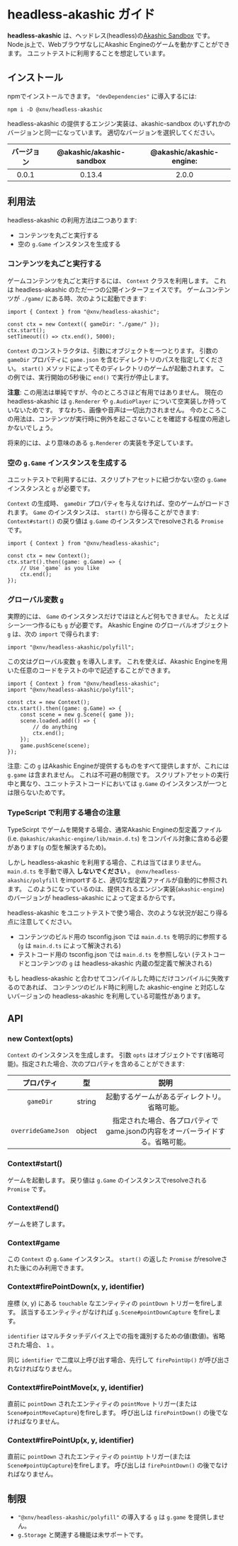 # headless-akashic ガイド

**headless-akashic** は、ヘッドレス(headless)の[Akashic Sandbox][sandbox] です。
Node.js上で、WebブラウザなしにAkashic Engineのゲームを動かすことができます。
ユニットテストに利用することを想定しています。

## インストール

npmでインストールできます。 `"devDependencies"` に導入するには:

```
npm i -D @xnv/headless-akashic
```

headless-akashic の提供するエンジン実装は、akashic-sandbox のいずれかのバージョンと同一になっています。
適切なバージョンを選択してください。

|バージョン|@akashic/akashic-sandbox|@akashic/akashic-engine:|
|:--------:|:----------------------:|:----------------------:|
|0.0.1     |0.13.4                  |2.0.0                   |

## 利用法

headless-akashic の利用方法は二つあります:

- コンテンツを丸ごと実行する
- 空の `g.Game` インスタンスを生成する

### コンテンツを丸ごと実行する

ゲームコンテンツを丸ごと実行するには、 `Context` クラスを利用します。
これは headless-akashic のただ一つの公開インターフェイスです。
ゲームコンテンツが `./game/` にある時、次のように起動できます:

```
import { Context } from "@xnv/headless-akashic";

const ctx = new Context({ gameDir: "./game/" });
ctx.start();
setTimeout(() => ctx.end(), 5000);
```

`Context` のコンストラクタは、引数にオブジェクトを一つとります。
引数の `gameDir` プロパティに `game.json` を含むディレクトリのパスを指定してください。
`start()` メソッドによってそのディレクトリのゲームが起動されます。
この例では、実行開始の5秒後に `end()` で実行が停止します。

**注意**: この用法は単純ですが、今のところさほど有用ではありません。
現在の headless-akashic は `g.Renderer` や `g.AudioPlayer` について空実装しか持っていないためです。
すなわち、画像や音声は一切出力されません。
今のところこの用法は、コンテンツが実行時に例外を起こさないことを確認する程度の用途しかないでしょう。

将来的には、より意味のある `g.Renderer` の実装を予定しています。

### 空の `g.Game` インスタンスを生成する

ユニットテストで利用するには、スクリプトアセットに紐づかない空の `g.Game` インスタンスと `g` が必要です。

`Context` の生成時、 `gameDir` プロパティを与えなければ、空のゲームがロードされます。
`Game` のインスタンスは、 `start()` から得ることができます:
`Context#start()` の戻り値は `g.Game` のインスタンスでresolveされる `Promise` です。

```
import { Context } from "@xnv/headless-akashic";

const ctx = new Context();
ctx.start().then((game: g.Game) => {
	// Use `game` as you like
	ctx.end();
});
```

### グローバル変数 `g`

実際的には、 `Game` のインスタンスだけではほとんど何もできません。
たとえばシーン一つ作るにも `g` が必要です。
Akashic Engine のグローバルオブジェクト `g` は、次の `import` で得られます:

```
import "@xnv/headless-akashic/polyfill";
```

この文はグローバル変数 `g` を導入します。
これを使えば、Akashic Engineを用いた任意のコードをテストの中で記述することができます。

```
import { Context } from "@xnv/headless-akashic";
import "@xnv/headless-akashic/polyfill";

const ctx = new Context();
ctx.start().then((game: g.Game) => {
	const scene = new g.Scene({ game });
	scene.loaded.add(() => {
		// do anything
		ctx.end();
	});
	game.pushScene(scene);
});
```

注意: この `g` はAkashic Engineが提供するものをすべて提供しますが、これには `g.game` は含まれません。
これは不可避の制限です。
スクリプトアセットの実行中と異なり、ユニットテストコードにおいては `g.Game` のインスタンスが一つとは限らないためです。

### TypeScript で利用する場合の注意

TypeScirpt でゲームを開発する場合、通常Akashic Engineの型定義ファイル
(i.e. `@akashic/akashic-engine/lib/main.d.ts`) をコンパイル対象に含める必要があります(`g` の型を解決するため)。

しかし headless-akashic を利用する場合、これは当てはまりません。
`main.d.ts` を手動で導入 **しないでください** 。
`@xnv/headless-akashic/polyfill` をimportすると、適切な型定義ファイルが自動的に参照されます。
このようになっているのは、提供されるエンジン実装(`akashic-engine`)のバージョンが headless-akashic によって定まるからです。

headless-akashic をユニットテストで使う場合、次のような状況が起こり得る点に注意してください。

* コンテンツのビルド用の tsconfig.json では `main.d.ts` を明示的に参照する (`g` は `main.d.ts` によって解決される)
* テストコード用の tsconfig.json では `main.d.ts` を参照しない (テストコードとコンテンツの `g` は headless-akashic 内蔵の型定義で解決される)

もし headless-akashic と合わせてコンパイルした時にだけコンパイルに失敗するのであれば、
コンテンツのビルド時に利用した akashic-engine と対応しないバージョンの headless-akashic を利用している可能性があります。

## API

### new Context(opts)

`Context` のインスタンスを生成します。
引数 `opts` はオブジェクトです(省略可能)。指定された場合、次のプロパティを含めることができます:

|プロパティ|型|説明|
|:------:|:--:|:---------:|
|`gameDir`|string|起動するゲームがあるディレクトリ。省略可能。|
|`overrideGameJson`|object|指定された場合、各プロパティでgame.jsonの内容をオーバーライドする。省略可能。|

### Context#start()

ゲームを起動します。
戻り値は `g.Game` のインスタンスでresolveされる `Promise` です。

### Context#end()

ゲームを終了します。

### Context#game

この `Context` の `g.Game` インスタンス。
`start()` の返した `Promise` がresolveされた後にのみ利用できます。

### Context#firePointDown(x, y, identifier)

座標 (x, y) にある `touchable` なエンティティの `pointDown` トリガーをfireします。
該当するエンティティがなければ `g.Scene#pointDownCapture` をfireします。

`identifier` はマルチタッチデバイス上での指を識別するための値(数値)。省略された場合、 `1` 。

同じ `identifier` で二度以上呼び出す場合、先行して `firePointUp()` が呼び出されなければなりません。

### Context#firePointMove(x, y, identifier)

直前に `pointDown` されたエンティティの `pointMove` トリガー(または `Scene#pointMoveCapture`)をfireします。
呼び出しは `firePointDown()` の後でなければなりません。

### Context#firePointUp(x, y, identifier)

直前に `pointDown` されたエンティティの `pointUp` トリガー(または `Scene#pointUpCapture`)をfireします。
呼び出しは `firePointDown()` の後でなければなりません。

## 制限

- `"@xnv/headless-akashic/polyfill"` の導入する `g` は `g.game` を提供しません。
- `g.Storage` と関連する機能は未サポートです。

[sandbox]: https://github.com/akashic-games/akashic-sandbox
[jasmine]: https://github.com/jasmine/jasmine-npm

